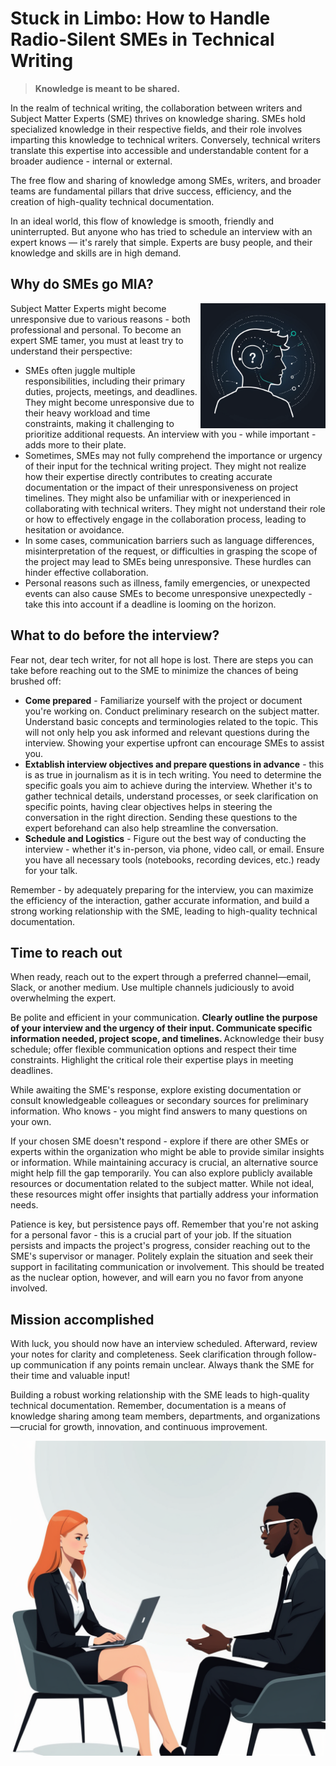 # Stuck in Limbo: How to Handle Radio-Silent SMEs in Technical Writing

><B>Knowledge is meant to be shared.</b> 

In the realm of technical writing, the collaboration between writers and Subject Matter Experts (SME) thrives on knowledge sharing. SMEs hold specialized knowledge in their respective fields, and their role involves imparting this knowledge to technical writers. Conversely, technical writers translate this expertise into accessible and understandable content for a broader audience - internal or external. 

The free flow and sharing of knowledge among SMEs, writers, and broader teams are fundamental pillars that drive success, efficiency, and the creation of high-quality technical documentation. 

In an ideal world, this flow of knowledge is smooth, friendly and uninterrupted. But anyone who has tried to schedule an interview with an expert knows — it's rarely that simple. Experts are busy people, and their knowledge and skills are in high demand. 

## Why do SMEs go MIA?
<img src=.\images\00006-1571621898.png width="200" alt="Stylized image of an expert" style="float: right;">

Subject Matter Experts might become unresponsive due to various reasons - both professional and personal. To become an expert SME tamer, you must at least try to understand their perspective:

* SMEs often juggle multiple responsibilities, including their primary duties, projects, meetings, and deadlines. They might become unresponsive due to their heavy workload and time constraints, making it challenging to prioritize additional requests. An interview with you - while important - adds more to their plate.
* Sometimes, SMEs may not fully comprehend the importance or urgency of their input for the technical writing project. They might not realize how their expertise directly contributes to creating accurate documentation or the impact of their unresponsiveness on project timelines. They might also be unfamiliar with or inexperienced in collaborating with technical writers. They might not understand their role or how to effectively engage in the collaboration process, leading to hesitation or avoidance.
* In some cases, communication barriers such as language differences, misinterpretation of the request, or difficulties in grasping the scope of the project may lead to SMEs being unresponsive. These hurdles can hinder effective collaboration.
* Personal reasons such as illness, family emergencies, or unexpected events can also cause SMEs to become unresponsive unexpectedly - take this into account if a deadline is looming on the horizon.

## What to do before the interview?

Fear not, dear tech writer, for not all hope is lost. There are steps you can take before reaching out to the SME to minimize the chances of being brushed off:

* <B>Come prepared</B> - Familiarize yourself with the project or document you're working on. Conduct preliminary research on the subject matter. Understand basic concepts and terminologies related to the topic. This will not only help you ask informed and relevant questions during the interview. Showing your expertise upfront can encourage SMEs to assist you.
* <B>Extablish interview objectives and prepare questions in advance</b> - this is as true in journalism as it is in tech writing. You need to determine the specific goals you aim to achieve during the interview. Whether it's to gather technical details, understand processes, or seek clarification on specific points, having clear objectives helps in steering the conversation in the right direction. Sending these questions to the expert beforehand can also help streamline the conversation.
* <B>Schedule and Logistics</B> - Figure out the best way of conducting the interview -  whether it's in-person, via phone, video call, or email. Ensure you have all necessary tools (notebooks, recording devices, etc.) ready for your talk.

Remember - by adequately preparing for the interview, you can maximize the efficiency of the interaction, gather accurate information, and build a strong working relationship with the SME, leading to high-quality technical documentation. 

## Time to reach out

When ready, reach out to the expert through a preferred channel—email, Slack, or another medium. Use multiple channels judiciously to avoid overwhelming the expert.

Be polite and efficient in your communication. <b> Clearly outline the purpose of your interview and the urgency of their input. Communicate specific information needed, project scope, and timelines. </b> Acknowledge their busy schedule; offer flexible communication options and respect their time constraints. Highlight the critical role their expertise plays in meeting deadlines.

While awaiting the SME's response, explore existing documentation or consult knowledgeable colleagues or secondary sources for preliminary information. Who knows - you might find answers to many questions on your own.

If your chosen SME doesn't respond - explore if there are other SMEs or experts within the organization who might be able to provide similar insights or information. While maintaining accuracy is crucial, an alternative source might help fill the gap temporarily. You can also explore publicly available resources or documentation related to the subject matter. While not ideal, these resources might offer insights that partially address your information needs.

Patience is key, but persistence pays off. Remember that you're not asking for a personal favor - this is a crucial part of your job. If the situation persists and impacts the project's progress, consider reaching out to the SME's supervisor or manager. Politely explain the situation and seek their support in facilitating communication or involvement. This should be treated as the nuclear option, however, and will earn you no favor from anyone involved. 

## Mission accomplished

With luck, you should now have an interview scheduled. Afterward, review your notes for clarity and completeness. Seek clarification through follow-up communication if any points remain unclear. Always thank the SME for their time and valuable input!

Building a robust working relationship with the SME leads to high-quality technical documentation. Remember, documentation is a means of knowledge sharing among team members, departments, and organizations—crucial for growth, innovation, and continuous improvement.

<img src=.\images\00006-1266185086.png width="512" alt="Stylized image of an interview in progress">